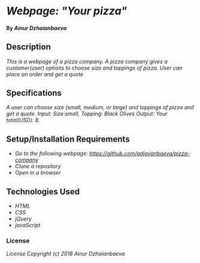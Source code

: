 # _Webpage: "Your pizza"_

#### By _Ainur Dzhaianbaeva_

## Description

_This is a webpage of a pizza company. A pizza company gives a customer(user) options to choose size and toppings of pizza. User can place an order and get a quote_

## Specifications

_A user can choose size (small, medium, or large) and toppings of pizza and get a quote.
Input: Size:small, Topping: Black Olives
Output: Your total(USD): 8._

## Setup/Installation Requirements

* _Go to the following webpage: https://github.com/adjayanbaeva/pizza-company_
* _Clone a repository_
* _Open in a browser_



## Technologies Used

* _HTML_
*  _CSS_
* _jQuery_
* _javaScript_


### License

_License Copyright (c) 2018 Ainur Dzhaianbaeva_
